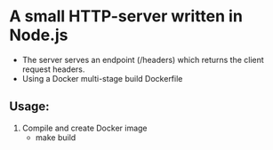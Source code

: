 # A small HTTP-server written in Node.js
* The server serves an endpoint (/headers) which returns the client request headers.
* Using a Docker multi-stage build Dockerfile

## Usage:
1. Compile and create Docker image
    - make build
